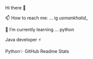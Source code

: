 Hi there 👋
 
📫 How to reach me: ...  ig _usmankhalid__

🌱 I’m currently learning ... python

Java developer ⚡

Python✨
GitHub Readme Stats


<!--
**USMANKHALID-GH/USMANKHALID-GH** is a ✨ _special_ ✨ repository because its `README.md` (this file) appears on your GitHub profile.

Here are some ideas to get you started:

- 🔭 I’m currently working on ...
- 🌱 I’m currently learning ...
- 👯 I’m looking to collaborate on ...
- 🤔 I’m looking for help with ...
- 💬 Ask me about ...
- 📫 How to reach me: ...
- 😄 Pronouns: ...
- ⚡ Fun fact: ...
-->
